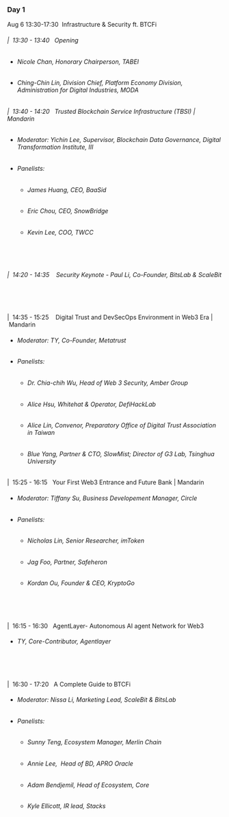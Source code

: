 ### Day 1  
Aug 6 13:30-17:30  Infrastructure & Security ft. BTCFi 

###### |  13:30 - 13:40   Opening

- ###### Nicole Chan, Honorary Chairperson, TABEI
    
- ###### Ching-Chin Lin, Division Chief, Platform Economy Division, Administration for Digital Industries, MODA

###### |  13:40 - 14:20   Trusted Blockchain Service Infrastructure (TBSI) | Mandarin

- ###### Moderator: Yichin Lee, Supervisor, Blockchain Data Governance, Digital Transformation Institute, III
    
- ###### Panelists:
    
    - ###### James Huang, CEO, BaaSid
        
    - ###### Eric Chou, CEO, SnowBridge
        
    - ###### Kevin Lee, COO, TWCC
        

###### ​

###### |  14:20 - 14:35    Security Keynote - Paul Li, Co-Founder, BitsLab & ScaleBit

######    
|  14:35 - 15:25    Digital Trust and DevSecOps Environment in Web3 Era | Mandarin

- ###### Moderator: TY, Co-Founder, Metatrust
    
- ###### Panelists:
    
    - ###### Dr. Chia-chih Wu, Head of Web 3 Security, Amber Group
        
    - ###### Alice Hsu, Whitehat & Operator, DefiHackLab
        
    - ###### Alice Lin, Convenor, Preparatory Office of Digital Trust Association in Taiwan
        
    - ###### Blue Yang, Partner & CTO, SlowMist; Director of G3 Lab, Tsinghua University
        

######   
|  15:25 - 16:15   Your First Web3 Entrance and Future Bank | Mandarin

- ###### Moderator: Tiffany Su, Business Developement Manager, Circle
    
- ###### Panelists:
    
    - ###### Nicholas Lin, Senior Researcher, imToken
        
    - ###### Jag Foo, Partner, Safeheron
        
    - ###### Kordan Ou, Founder & CEO, KryptoGo
        

###### ​  
|  16:15 - 16:30   AgentLayer- Autonomous AI agent Network for Web3

- ###### TY, Core-Contributor, Agentlayer
    

###### ​  
|  16:30 - 17:20   A Complete Guide to BTCFi

- ###### Moderator: Nissa Li, Marketing Lead, ScaleBit & BitsLab
    
- ###### Panelists:
    
    - ###### Sunny Teng, Ecosystem Manager, Merlin Chain
        
    - ###### Annie Lee,  Head of BD, APRO Oracle
        
    - ###### Adam Bendjemil, Head of Ecosystem, Core
        
    - ###### Kyle Ellicott, IR lead, Stacks
